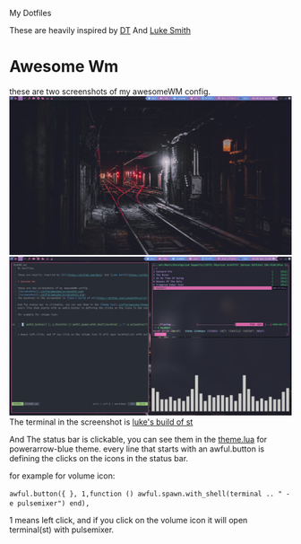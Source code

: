 My Dotfiles

These are heavily inspired by [DT](https://gitlab.com/dwt1) And [Luke Smith](https://github.com/lukesmithxyz)

# Awesome Wm

these are two screenshots of my awesomeWM config.
![screenshot1](.config/awesome/screenshot.png)
![screenshot2](.config/awesome/screenshot2.png)
The terminal in the screenshot is [luke's build of st](https://github.com/LukeSmithxyz/st)

And The status bar is clickable, you can see them in the [theme.lua](.config/awesome/themes/powerarrow-blue/theme.lua) for powerarrow-blue theme.
every line that starts with an awful.button is defining the clicks on the icons in the status bar.

for example for volume icon:

`
      awful.button({ }, 1,function () awful.spawn.with_shell(terminal .. " -e pulsemixer") end),
`

1 means left click, and if you click on the volume icon it will open terminal(st) with pulsemixer.
